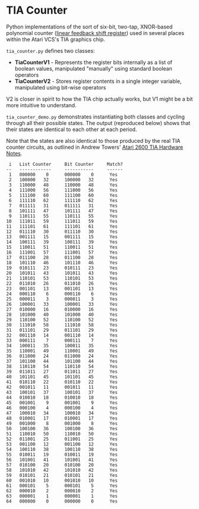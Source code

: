# TIA Counter

Python implementations of the sort of six-bit, two-tap, XNOR-based polynomial counter ([linear feedback shift register](https://en.wikipedia.org/wiki/Linear-feedback_shift_register)) used in several places within the Atari VCS's TIA graphics chip.

`tia_counter.py` defines two classes:

* **TiaCounterV1** - Represents the register bits internally as a list of boolean values, manipulated "manually" using standard boolean operators
* **TiaCounterV2** - Stores register contents in a single integer variable, manipulated using bit-wise operators

V2 is closer in spirit to how the TIA chip actually works, but V1 might be a bit more intuitive to understand.

`tia_counter_demo.py` demonstrates instantiating both classes and cycling through all their possible states. The output (reproduced below) shows that their states are identical to each other at each period. 

Note that the states are also identical to those produced by the real TIA counter circuits, as outlined in Andrew Towers' [Atari 2600 TIA Hardware Notes](http://www.bjars.com/resources/tia_hw_notes.txt).



```
 i   List Counter     Bit Counter     Match?
--   ------------     -----------     ------
 1   000000    0      000000    0      Yes
 2   100000   32      100000   32      Yes
 3   110000   48      110000   48      Yes
 4   111000   56      111000   56      Yes
 5   111100   60      111100   60      Yes
 6   111110   62      111110   62      Yes
 7   011111   31      011111   31      Yes
 8   101111   47      101111   47      Yes
 9   110111   55      110111   55      Yes
10   111011   59      111011   59      Yes
11   111101   61      111101   61      Yes
12   011110   30      011110   30      Yes
13   001111   15      001111   15      Yes
14   100111   39      100111   39      Yes
15   110011   51      110011   51      Yes
16   111001   57      111001   57      Yes
17   011100   28      011100   28      Yes
18   101110   46      101110   46      Yes
19   010111   23      010111   23      Yes
20   101011   43      101011   43      Yes
21   110101   53      110101   53      Yes
22   011010   26      011010   26      Yes
23   001101   13      001101   13      Yes
24   000110    6      000110    6      Yes
25   000011    3      000011    3      Yes
26   100001   33      100001   33      Yes
27   010000   16      010000   16      Yes
28   101000   40      101000   40      Yes
29   110100   52      110100   52      Yes
30   111010   58      111010   58      Yes
31   011101   29      011101   29      Yes
32   001110   14      001110   14      Yes
33   000111    7      000111    7      Yes
34   100011   35      100011   35      Yes
35   110001   49      110001   49      Yes
36   011000   24      011000   24      Yes
37   101100   44      101100   44      Yes
38   110110   54      110110   54      Yes
39   011011   27      011011   27      Yes
40   101101   45      101101   45      Yes
41   010110   22      010110   22      Yes
42   001011   11      001011   11      Yes
43   100101   37      100101   37      Yes
44   010010   18      010010   18      Yes
45   001001    9      001001    9      Yes
46   000100    4      000100    4      Yes
47   100010   34      100010   34      Yes
48   010001   17      010001   17      Yes
49   001000    8      001000    8      Yes
50   100100   36      100100   36      Yes
51   110010   50      110010   50      Yes
52   011001   25      011001   25      Yes
53   001100   12      001100   12      Yes
54   100110   38      100110   38      Yes
55   010011   19      010011   19      Yes
56   101001   41      101001   41      Yes
57   010100   20      010100   20      Yes
58   101010   42      101010   42      Yes
59   010101   21      010101   21      Yes
60   001010   10      001010   10      Yes
61   000101    5      000101    5      Yes
62   000010    2      000010    2      Yes
63   000001    1      000001    1      Yes
64   000000    0      000000    0      Yes
```

